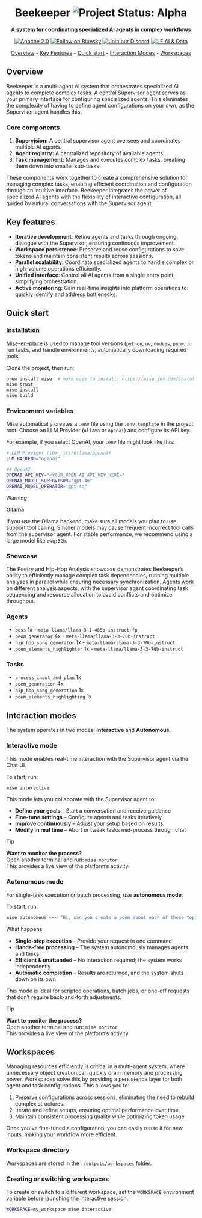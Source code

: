 <div align="center">
  
# Beekeeper <img align="cener" alt="Project Status: Alpha" src="https://img.shields.io/badge/Status-Alpha-red">

**A system for coordinating specialized AI agents in complex workflows**

[![Apache 2.0](https://img.shields.io/badge/Apache%202.0-License-EA7826?style=plastic&logo=apache&logoColor=white)](https://github.com/i-am-bee/beeai-framework?tab=Apache-2.0-1-ov-file#readme)
[![Follow on Bluesky](https://img.shields.io/badge/Follow%20on%20Bluesky-0285FF?style=plastic&logo=bluesky&logoColor=white)](https://bsky.app/profile/beeaiagents.bsky.social)
[![Join our Discord](https://img.shields.io/badge/Join%20our%20Discord-7289DA?style=plastic&logo=discord&logoColor=white)](https://discord.com/invite/NradeA6ZNF)
[![LF AI & Data](https://img.shields.io/badge/LF%20AI%20%26%20Data-0072C6?style=plastic&logo=linuxfoundation&logoColor=white)](https://lfaidata.foundation/projects/)

[Overview](#overview) - [Key Features](#key-features) - [Quick start](#quick-start) - [Interaction Modes](#interaction-modes) - [Workspaces](#workspaces)

</div>

## Overview

Beekeeper is a multi-agent AI system that orchestrates specialized AI agents to complete complex tasks. A central Supervisor agent serves as your primary interface for configuring specialized agents. This eliminates the complexity of having to define agent configurations on your own, as the Supervisor agent handles this.

### Core components
1. **Supervision:** A central supervisor agent oversees and coordinates multiple AI agents.
2. **Agent registry:** A centralized repository of available agents.
3. **Task management:** Manages and executes complex tasks, breaking them down into smaller sub-tasks.

These components work together to create a comprehensive solution for managing complex tasks, enabling efficient coordination and configuration through an intuitive interface. Beekeeper integrates the power of specialized AI agents with the flexibility of interactive configuration, all guided by natural conversations with the Supervisor agent.

## Key features

- **Iterative development**: Refine agents and tasks through ongoing dialogue with the Supervisor, ensuring continuous improvement.  
- **Workspace persistence**: Preserve and reuse configurations to save tokens and maintain consistent results across sessions.  
- **Parallel scalability**: Coordinate specialized agents to handle complex or high-volume operations efficiently.  
- **Unified interface**: Control all AI agents from a single entry point, simplifying orchestration.  
- **Active monitoring**: Gain real-time insights into platform operations to quickly identify and address bottlenecks.

## Quick start

### Installation
[Mise-en-place](https://mise.jdx.dev/) is used to manage tool versions (`python`, `uv`, `nodejs`, `pnpm`...), run tasks, and handle environments, automatically downloading required tools.

Clone the project, then run:

```sh
brew install mise  # more ways to install: https://mise.jdx.dev/installing-mise.html
mise trust
mise install
mise build
```

### Environment variables

Mise automatically creates a `.env` file using the `.env.template` in the project root. Choose an LLM Provider (`ollama` or `openai`) and configure its API key. 

For example, if you select OpenAI, your `.env` file might look like this:

```bash
# LLM Provider (ibm_rits/ollama/openai)
LLM_BACKEND="openai"

## OpenAI
OPENAI_API_KEY="<YOUR_OPEN_AI_API_KEY_HERE>"
OPENAI_MODEL_SUPERVISOR="gpt-4o"
OPENAI_MODEL_OPERATOR="gpt-4o"
```

> [!WARNING]
> **Ollama**
> 
> If you use the Ollama backend, make sure all models you plan to use support tool calling. Smaller models may cause frequent incorrect tool calls from the supervisor agent. For stable performance, we recommend using a large model like `qwq:32b`.

### Showcase

The Poetry and Hip-Hop Analysis showcase demonstrates Beekeeper’s ability to efficiently manage complex task dependencies, running multiple analyses in parallel while ensuring necessary synchronization. Agents work on different analysis aspects, with the supervisor agent coordinating task sequencing and resource allocation to avoid conflicts and optimize throughput.

### Agents
- `boss` 1x - `meta-llama/llama-3-1-405b-instruct-fp`
- `peom_generator` 4x - `meta-llama/llama-3-3-70b-instruct`
- `hip_hop_song_generator` 1x - `meta-llama/llama-3-3-70b-instruct`
- `poem_elements_highlighter` 1x - `meta-llama/llama-3-3-70b-instruct`

### Tasks
- `process_input_and_plan` 1x
- `poem_generation` 4x
- `hip_hop_song_generation` 1x
- `poem_elements_highlighting` 1x

## Interaction modes

The system operates in two modes: **Interactive** and **Autonomous**.

### Interactive mode

This mode enables real-time interaction with the Supervisor agent via the Chat UI.

To start, run:
```bash
mise interactive
```

This mode lets you collaborate with the Supervisor agent to:
- **Define your goals** – Start a conversation and receive guidance
- **Fine-tune settings** – Configure agents and tasks iteratively
- **Improve continuously** – Adjust your setup based on results
- **Modify in real time** – Abort or tweak tasks mid-process through chat

> [!TIP]
> **Want to monitor the process?**<br>
> Open another terminal and run: `mise monitor`<br>
> This provides a live view of the platform’s activity.

### Autonomous mode

For single-task execution or batch processing, use **autonomous mode**.

To start, run:
```bash
mise autonomous <<< "Hi, can you create a poem about each of these topics: bee, hive, queen, sun, flowers?"
```

What happens:
- **Single-step execution** – Provide your request in one command
- **Hands-free processing** – The system autonomously manages agents and tasks
- **Efficient & unattended** – No interaction required; the system works independently
- **Automatic completion** – Results are returned, and the system shuts down on its own

This mode is ideal for scripted operations, batch jobs, or one-off requests that don’t require back-and-forth adjustments.

> [!TIP]
> **Want to monitor the process?**<br>
> Open another terminal and run: `mise monitor`<br>
> This provides a live view of the platform’s activity.

## Workspaces

Managing resources efficiently is critical in a multi-agent system, where unnecessary object creation can quickly drain memory and processing power. Workspaces solve this by providing a persistence layer for both agent and task configurations. This allows you to:
1. Preserve configurations across sessions, eliminating the need to rebuild complex structures.
2. Iterate and refine setups, ensuring optimal performance over time.
3. Maintain consistent processing quality while optimizing token usage.

Once you've fine-tuned a configuration, you can easily reuse it for new inputs, making your workflow more efficient.

### Workspace directory

Workspaces are stored in the `./outputs/workspaces` folder.

### Creating or switching workspaces

To create or switch to a different workspace, set the `WORKSPACE` environment variable before launching the interactive session:
```bash
WORKSPACE=my_workspace mise interactive
```
